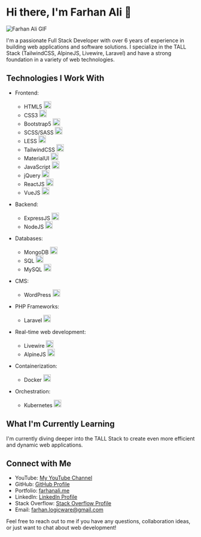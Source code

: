 # Hi there, I'm Farhan Ali 👋

![Farhan Ali GIF](https://user-images.githubusercontent.com/55389276/140866485-8fb1c876-9a8f-4d6a-98dc-08c4981eaf70.gif)

I'm a passionate Full Stack Developer with over 6 years of experience in building web applications and software solutions. I specialize in the TALL Stack (TailwindCSS, AlpineJS, Livewire, Laravel) and have a strong foundation in a variety of web technologies.

## Technologies I Work With

- Frontend: 
  - HTML5 <img src="https://cdn.jsdelivr.net/npm/simple-icons@v5/icons/html5.svg" alt="HTML5 Icon" width="20" height="20">
  - CSS3 <img src="https://cdn.jsdelivr.net/npm/simple-icons@v5/icons/css3.svg" alt="CSS3 Icon" width="20" height="20">
  - Bootstrap5 <img src="https://cdn.jsdelivr.net/npm/simple-icons@v5/icons/bootstrap.svg" alt="Bootstrap5 Icon" width="20" height="20">
  - SCSS/SASS <img src="https://cdn.jsdelivr.net/npm/simple-icons@v5/icons/sass.svg" alt="SCSS/SASS Icon" width="20" height="20">
  - LESS <img src="https://cdn.jsdelivr.net/npm/simple-icons@v5/icons/less.svg" alt="LESS Icon" width="20" height="20">
  - TailwindCSS <img src="https://cdn.jsdelivr.net/npm/simple-icons@v5/icons/tailwindcss.svg" alt="TailwindCSS Icon" width="20" height="20">
  - MaterialUI <img src="https://cdn.jsdelivr.net/npm/simple-icons@v5/icons/material-ui.svg" alt="MaterialUI Icon" width="20" height="20">
  - JavaScript <img src="https://cdn.jsdelivr.net/npm/simple-icons@v5/icons/javascript.svg" alt="JavaScript Icon" width="20" height="20">
  - jQuery <img src="https://cdn.jsdelivr.net/npm/simple-icons@v5/icons/jquery.svg" alt="jQuery Icon" width="20" height="20">
  - ReactJS <img src="https://cdn.jsdelivr.net/npm/simple-icons@v5/icons/react.svg" alt="ReactJS Icon" width="20" height="20">
  - VueJS <img src="https://cdn.jsdelivr.net/npm/simple-icons@v5/icons/vue-dot-js.svg" alt="VueJS Icon" width="20" height="20">
  
- Backend: 
  - ExpressJS <img src="https://cdn.jsdelivr.net/npm/simple-icons@v5/icons/express.svg" alt="ExpressJS Icon" width="20" height="20">
  - NodeJS <img src="https://cdn.jsdelivr.net/npm/simple-icons@v5/icons/node-dot-js.svg" alt="NodeJS Icon" width="20" height="20">
  
- Databases: 
  - MongoDB <img src="https://cdn.jsdelivr.net/npm/simple-icons@v5/icons/mongodb.svg" alt="MongoDB Icon" width="20" height="20">
  - SQL <img src="https://cdn.jsdelivr.net/npm/simple-icons@v5/icons/sql.svg" alt="SQL Icon" width="20" height="20">
  - MySQL <img src="https://cdn.jsdelivr.net/npm/simple-icons@v5/icons/mysql.svg" alt="MySQL Icon" width="20" height="20">
  
- CMS: 
  - WordPress <img src="https://cdn.jsdelivr.net/npm/simple-icons@v5/icons/wordpress.svg" alt="WordPress Icon" width="20" height="20">
  
- PHP Frameworks: 
  - Laravel <img src="https://cdn.jsdelivr.net/npm/simple-icons@v5/icons/laravel.svg" alt="Laravel Icon" width="20" height="20">
  
- Real-time web development: 
  - Livewire <img src="https://cdn.jsdelivr.net/npm/simple-icons@v5/icons/livewire.svg" alt="Livewire Icon" width="20" height="20">
  - AlpineJS <img src="https://cdn.jsdelivr.net/npm/simple-icons@v5/icons/alpinejs.svg" alt="AlpineJS Icon" width="20" height="20">
  
- Containerization: 
  - Docker <img src="https://cdn.jsdelivr.net/npm/simple-icons@v5/icons/docker.svg" alt="Docker Icon" width="20" height="20">
  
- Orchestration: 
  - Kubernetes <img src="https://cdn.jsdelivr.net/npm/simple-icons@v5/icons/kubernetes.svg" alt="Kubernetes Icon" width="20" height="20">

## What I'm Currently Learning

I'm currently diving deeper into the TALL Stack to create even more efficient and dynamic web applications.

## Connect with Me

- YouTube: [My YouTube Channel](https://youtube.com/@holycode150)
- GitHub: [GitHub Profile](https://github.com/farhanali-developer)
- Portfolio: [farhanali.me](https://farhanali.me)
- LinkedIn: [LinkedIn Profile](https://www.linkedin.com/in/farhan-developer/)
- Stack Overflow: [Stack Overflow Profile](https://stackoverflow.com/users/10815844/farhan-ali)
- Email: farhan.logicware@gmail.com

Feel free to reach out to me if you have any questions, collaboration ideas, or just want to chat about web development!

<!-- GitHub Stats: You can include your GitHub stats here using a service like https://github.com/anuraghazra/github-readme-stats -->

<!-- Recent GitHub Activity: You can include your recent GitHub activity using a service like https://github.com/jamesgeorge007/github-activity-readme -->
